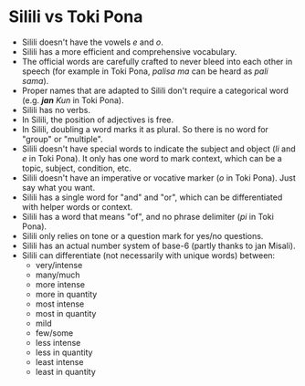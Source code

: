 # Silili vs Toki Pona

- Silili doesn't have the vowels *e* and *o*.
- Silili has a more efficient and comprehensive vocabulary.
- The official words are carefully crafted to never bleed into each other in speech (for example in Toki Pona, *palisa ma* can be heard as *pali sama*).
- Proper names that are adapted to Silili don't require a categorical word (e.g. ***jan** Kun* in Toki Pona).
- Silili has no verbs.
- In Silili, the position of adjectives is free.
- In Silili, doubling a word marks it as plural. So there is no word for "group" or "multiple".
- Silili doesn't have special words to indicate the subject and object (*li* and *e* in Toki Pona). It only has one word to mark context, which can be a topic, subject, condition, etc.
- Silili doesn't have an imperative or vocative marker (*o* in Toki Pona). Just say what you want.
- Silili has a single word for "and" and "or", which can be differentiated with helper words or context.
- Silili has a word that means "of", and no phrase delimiter (*pi* in Toki Pona).
- Silili only relies on tone or a question mark for yes/no questions.
- Silili has an actual number system of base-6 (partly thanks to jan Misali).
- Silili can differentiate (not necessarily with unique words) between:
	- very/intense
	- many/much
	- more intense
	- more in quantity
	- most intense
	- most in quantity
	- mild
	- few/some
	- less intense
	- less in quantity
	- least intense
	- least in quantity
